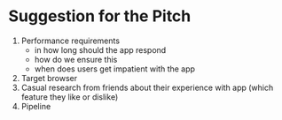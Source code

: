 # Suggestion for the Pitch
1. Performance requirements 
    - in how long should the app respond
    - how do we ensure this
    - when does users get impatient with the app
2. Target browser
3. Casual research from friends about their experience with app (which feature they like or dislike)
4. Pipeline